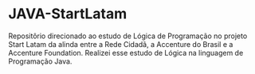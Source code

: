 # JAVA-StartLatam
Repositôrio direcionado ao estudo de Lógica de Programação no projeto Start Latam da alinda entre a Rede Cidadã, a Accenture do Brasil e a Accenture Foundation.
Realizei esse estudo de Lógica na linguagem de Programação Java.
